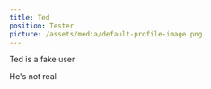 ```yaml
---
title: Ted
position: Tester
picture: /assets/media/default-profile-image.png
---
```

Ted is a fake user

He's not real